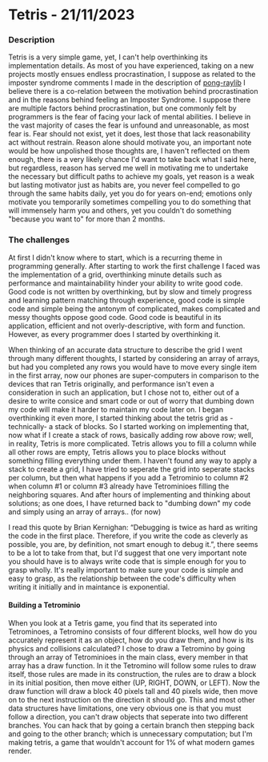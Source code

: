 # Tetris - 21/11/2023

### Description

Tetris is a very simple game, yet, I can't help overthinking its implementation details. As most of you have experienced, taking on a new projects mostly ensues endless procrastination, I suppose as related to the imposter syndrome comments I made in the description of [pong-raylib](https://github.com/AlOwain-LearningGraphics/docs/blob/main/Challenges-Faced/pong-raylib.md#Description) I believe there is a co-relation between the motivation behind procrastination and in the reasons behind feeling an Imposter Syndrome. I suppose there are multiple factors behind procrastination, but one commonly felt by programmers is the fear of facing your lack of mental abilities. I believe in the vast majority of cases the fear is unfound and unreasonable, as most fear is. Fear should not exist, yet it does, lest those that lack reasonability act without restrain. Reason alone should motivate you, an important note would be how unpolished those thoughts are, I haven't reflected on them enough, there is a very likely chance I'd want to take back what I said here, but regardless, reason has served me well in motivating me to undertake the necessary but difficult paths to achieve my goals, yet reason is a weak but lasting motivator just as habits are, you never feel compelled to go through the same habits daily, yet you do for years on-end; emotions only motivate you temporarily sometimes compelling you to do something that will immensely harm you and others, yet you couldn't do something "because you want to" for more than 2 months.

### The challenges

At first I didn't know where to start, which is a recurring theme in programming generally. After starting to work the first challenge I faced was the implementation of a grid, overthinking minute details such as performance and maintainability hinder your ability to write good code. Good code is not written by overthinking, but by slow and timely progress and learning pattern matching through experience, good code is simple code and simple being the antonym of complicated, makes complicated and messy thoughts oppose good code. Good code is beautiful in its application, efficient and not overly-descriptive, with form and function. However, as every programmer does I started by overthinking it.

When thinking of an accurate data structure to describe the grid I went through many different thoughts, I started by considering an array of arrays, but had you completed any rows you would have to move every single item in the first array, now our phones are super-computers in comparison to the devices that ran Tetris originally, and performance isn't even a consideration in such an application, but I chose not to, either out of a desire to write consice and smart code or out of worry that dumbing down my code will make it harder to maintain my code later on. I began overthinking it even more, I started thinking about the tetris grid as -technically- a stack of blocks. So I started working on implementing that, now what if I create a stack of rows, basically adding row above row; well, in reality, Tetris is more complicated. Tetris allows you to fill a column while all other rows are empty, Tetris allows you to place blocks without something filling everything under them. I haven't found any way to apply a stack to create a grid, I have tried to seperate the grid into seperate stacks per column, but then what happens if you add a Tetrominio to column #2 when column #1 or column #3 already have Tetrominioes filling the neighboring squares. And after hours of implementing and thinking about solutions; as one does, I have returned back to "dumbing down" my code and simply using an array of arrays.. (for now)

I read this quote by Brian Kernighan: “Debugging is twice as hard as writing the code in the first place. Therefore, if you write the code as cleverly as possible, you are, by definition, not smart enough to debug it.”, there seems to be a lot to take from that, but I'd suggest that one very important note you should have is to always write code that is simple enough for you to grasp wholly. It's really important to make sure your code is simple and easy to grasp, as the relationship between the code's difficulty when writing it initially and in maintance is exponential.

#### Building a Tetrominio

When you look at a Tetris game, you find that its seperated into Tetrominoes, a Tetromino consists of four different blocks, well how do you accurately represent it as an object, how do you draw them, and how is its physics and collisions calculated? I chose to draw a Tetromino by going through an array of Tetrominioes in the main class, every member in that array has a draw function. In it the Tetromino will follow some rules to draw itself, those rules are made in its construction, the rules are to draw a block in its initial position, then move either (UP, RIGHT, DOWN, or LEFT). Now the draw function will draw a block 40 pixels tall and 40 pixels wide, then move on to the next instruction on the direction it should go. This and most other data structures have limitations, one very obvious one is that you must follow a direction, you can't draw objects that seperate into two different branches. You can hack that by going a certain branch then stepping back and going to the other branch; which is unnecessary computation; but I'm making tetris, a game that wouldn't account for 1% of what modern games render.
